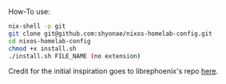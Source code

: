 How-To use:

```bash
nix-shell -p git 
git clone git@github.com:shyonae/nixos-homelab-config.git
cd nixos-homelab-config
chmod +x install.sh
./install.sh FILE_NAME (no extension)
```

Credit for the initial inspiration goes to librephoenix's repo [here](https://github.com/librephoenix/nixos-config).